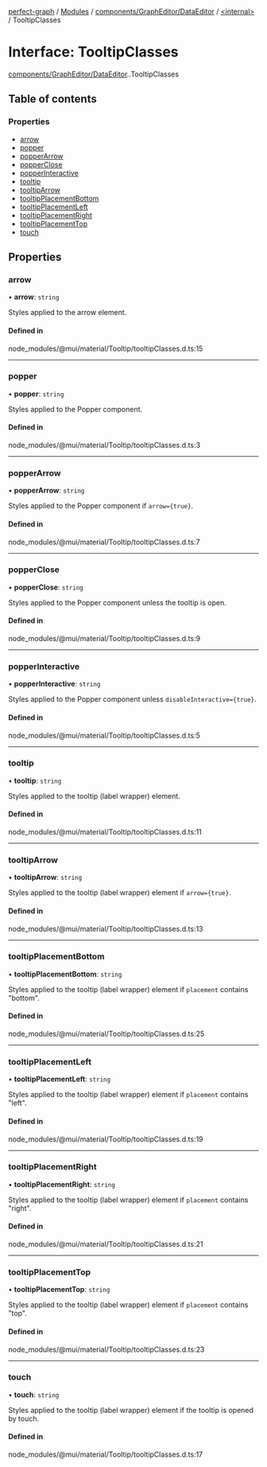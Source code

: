 [perfect-graph](../README.md) / [Modules](../modules.md) / [components/GraphEditor/DataEditor](../modules/components_GraphEditor_DataEditor.md) / [<internal\>](../modules/components_GraphEditor_DataEditor._internal_.md) / TooltipClasses

# Interface: TooltipClasses

[components/GraphEditor/DataEditor](../modules/components_GraphEditor_DataEditor.md).[<internal>](../modules/components_GraphEditor_DataEditor._internal_.md).TooltipClasses

## Table of contents

### Properties

- [arrow](components_GraphEditor_DataEditor._internal_.TooltipClasses.md#arrow)
- [popper](components_GraphEditor_DataEditor._internal_.TooltipClasses.md#popper)
- [popperArrow](components_GraphEditor_DataEditor._internal_.TooltipClasses.md#popperarrow)
- [popperClose](components_GraphEditor_DataEditor._internal_.TooltipClasses.md#popperclose)
- [popperInteractive](components_GraphEditor_DataEditor._internal_.TooltipClasses.md#popperinteractive)
- [tooltip](components_GraphEditor_DataEditor._internal_.TooltipClasses.md#tooltip)
- [tooltipArrow](components_GraphEditor_DataEditor._internal_.TooltipClasses.md#tooltiparrow)
- [tooltipPlacementBottom](components_GraphEditor_DataEditor._internal_.TooltipClasses.md#tooltipplacementbottom)
- [tooltipPlacementLeft](components_GraphEditor_DataEditor._internal_.TooltipClasses.md#tooltipplacementleft)
- [tooltipPlacementRight](components_GraphEditor_DataEditor._internal_.TooltipClasses.md#tooltipplacementright)
- [tooltipPlacementTop](components_GraphEditor_DataEditor._internal_.TooltipClasses.md#tooltipplacementtop)
- [touch](components_GraphEditor_DataEditor._internal_.TooltipClasses.md#touch)

## Properties

### arrow

• **arrow**: `string`

Styles applied to the arrow element.

#### Defined in

node_modules/@mui/material/Tooltip/tooltipClasses.d.ts:15

___

### popper

• **popper**: `string`

Styles applied to the Popper component.

#### Defined in

node_modules/@mui/material/Tooltip/tooltipClasses.d.ts:3

___

### popperArrow

• **popperArrow**: `string`

Styles applied to the Popper component if `arrow={true}`.

#### Defined in

node_modules/@mui/material/Tooltip/tooltipClasses.d.ts:7

___

### popperClose

• **popperClose**: `string`

Styles applied to the Popper component unless the tooltip is open.

#### Defined in

node_modules/@mui/material/Tooltip/tooltipClasses.d.ts:9

___

### popperInteractive

• **popperInteractive**: `string`

Styles applied to the Popper component unless `disableInteractive={true}`.

#### Defined in

node_modules/@mui/material/Tooltip/tooltipClasses.d.ts:5

___

### tooltip

• **tooltip**: `string`

Styles applied to the tooltip (label wrapper) element.

#### Defined in

node_modules/@mui/material/Tooltip/tooltipClasses.d.ts:11

___

### tooltipArrow

• **tooltipArrow**: `string`

Styles applied to the tooltip (label wrapper) element if `arrow={true}`.

#### Defined in

node_modules/@mui/material/Tooltip/tooltipClasses.d.ts:13

___

### tooltipPlacementBottom

• **tooltipPlacementBottom**: `string`

Styles applied to the tooltip (label wrapper) element if `placement` contains "bottom".

#### Defined in

node_modules/@mui/material/Tooltip/tooltipClasses.d.ts:25

___

### tooltipPlacementLeft

• **tooltipPlacementLeft**: `string`

Styles applied to the tooltip (label wrapper) element if `placement` contains "left".

#### Defined in

node_modules/@mui/material/Tooltip/tooltipClasses.d.ts:19

___

### tooltipPlacementRight

• **tooltipPlacementRight**: `string`

Styles applied to the tooltip (label wrapper) element if `placement` contains "right".

#### Defined in

node_modules/@mui/material/Tooltip/tooltipClasses.d.ts:21

___

### tooltipPlacementTop

• **tooltipPlacementTop**: `string`

Styles applied to the tooltip (label wrapper) element if `placement` contains "top".

#### Defined in

node_modules/@mui/material/Tooltip/tooltipClasses.d.ts:23

___

### touch

• **touch**: `string`

Styles applied to the tooltip (label wrapper) element if the tooltip is opened by touch.

#### Defined in

node_modules/@mui/material/Tooltip/tooltipClasses.d.ts:17
